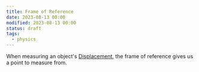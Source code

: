 ```yaml
---
title: Frame of Reference
date: 2023-08-13 00:00
modified: 2023-08-13 00:00
status: draft
tags:
  - physics
---
```


When measuring an object's [Displacement](displacement.md), the frame of reference gives us a point to measure from.
